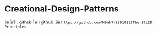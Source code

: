 # Creational-Design-Patterns

อันนี้เป็น github ใหม่ 
github เดิม `https://github.com/M0nk7/63010332The-SOLID-Principles`



